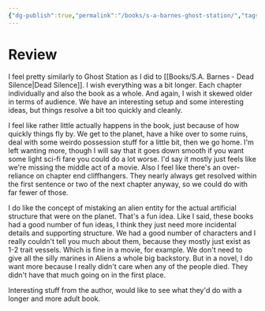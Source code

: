 ```yaml
---
{"dg-publish":true,"permalink":"/books/s-a-barnes-ghost-station/","tags":["books"],"created":"2025-03-05","updated":"2025-03-17"}
---
```



# Review

I feel pretty similarly to Ghost Station as I did to [[Books/S.A. Barnes - Dead Silence\|Dead Silence]]. I wish everything was a bit longer. Each chapter individually and also the book as a whole. And again, I wish it skewed older in terms of audience. We have an interesting setup and some interesting ideas, but things resolve a bit too quickly and cleanly.

I feel like rather little actually happens in the book, just because of how quickly things fly by. We get to the planet, have a hike over to some ruins, deal with some weirdo possession stuff for a little bit, then we go home. I'm left wanting more, though I will say that it goes down smooth if you want some light sci-fi fare you could do a lot worse. I'd say it mostly just feels like we're missing the middle act of a movie. Also I feel like there's an over-reliance on chapter end cliffhangers. They nearly always get resolved within the first sentence or two of the next chapter anyway, so we could do with far fewer of those.

I do like the concept of mistaking an alien entity for the actual artificial structure that were on the planet. That's a fun idea. Like I said, these books had a good number of fun ideas, I think they just need more incidental details and supporting structure. We had a good number of characters and I really couldn't tell you much about them, because they mostly just exist as 1-2 trait vessels. Which is fine in a movie, for example. We don't need to give all the silly marines in Aliens a whole big backstory. But in a novel, I do want more because I really didn't care when any of the people died. They didn't have that much going on in the first place.

Interesting stuff from the author, would like to see what they'd do with a longer and more adult book.
